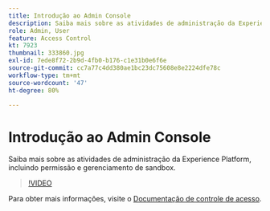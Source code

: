 ```yaml
---
title: Introdução ao Admin Console
description: Saiba mais sobre as atividades de administração da Experience Platform, incluindo permissão e gerenciamento de sandbox.
role: Admin, User
feature: Access Control
kt: 7923
thumbnail: 333860.jpg
exl-id: 7ede8f72-2b9d-4fb0-b176-c1e31b0e6f6e
source-git-commit: cc7a77c4dd380ae1bc23dc75608e8e2224dfe78c
workflow-type: tm+mt
source-wordcount: '47'
ht-degree: 80%

---
```


# Introdução ao Admin Console

Saiba mais sobre as atividades de administração da Experience Platform, incluindo permissão e gerenciamento de sandbox.

>[!VIDEO](https://video.tv.adobe.com/v/333860?quality=12&learn=on)

Para obter mais informações, visite o [Documentação de controle de acesso](https://experienceleague.adobe.com/docs/experience-platform/access-control/home.html?lang=pt-BR).